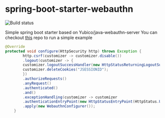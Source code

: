 # spring-boot-starter-webauthn
![Build status](https://github.com/mihaita-tinta/spring-boot-starter-webauthn/actions/workflows/maven.yml/badge.svg?branch=main)

Simple spring boot starter based on Yubico/java-webauthn-server
You can checkout [this](https://github.com/mihaita-tinta/spring-boot-starter-webauthn-demo) repo to run a simple example

```java
@Override
protected void configure(HttpSecurity http) throws Exception {
        http.csrf(customizer -> customizer.disable())
        .logout(customizer -> {
        customizer.logoutSuccessHandler(new HttpStatusReturningLogoutSuccessHandler());
        customizer.deleteCookies("JSESSIONID");
        })
        .authorizeRequests()
        .anyRequest()
        .authenticated()
        .and()
        .exceptionHandling(customizer -> customizer
        .authenticationEntryPoint(new HttpStatusEntryPoint(HttpStatus.UNAUTHORIZED)))
        .apply(new WebauthnConfigurer());
    }
```
